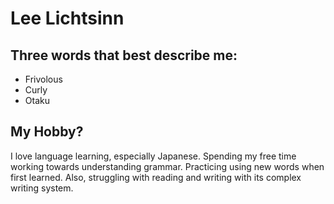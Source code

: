 # Lee Lichtsinn

## Three words that best describe me:
- Frivolous
- Curly
- Otaku

## My Hobby?
I love language learning, especially Japanese. Spending my free time working towards understanding grammar. Practicing using new words when first learned. Also, struggling with reading and writing with its complex writing system.

